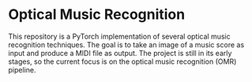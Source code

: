 # Optical Music Recognition

This repository is a PyTorch implementation of several optical music recognition techniques. The goal is to take an image of a music score as input and produce a MIDI file as output. The project is still in its early stages, so the current focus is on the optical music recognition (OMR) pipeline.
